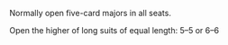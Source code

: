 Normally open five-card majors in all seats.

Open the higher of long suits of equal length: 5–5 or 6–6
